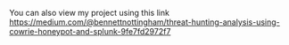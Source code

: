 You can also view my project using this link https://medium.com/@bennettnottingham/threat-hunting-analysis-using-cowrie-honeypot-and-splunk-9fe7fd2972f7
